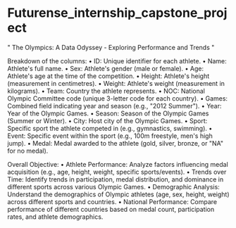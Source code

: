 # Futurense_internship_capstone_project
" The Olympics: A Data Odyssey - Exploring Performance and Trends "

Breakdown of the columns:
•	ID: Unique identifier for each athlete.
•	Name: Athlete's full name.
•	Sex: Athlete's gender (male or female).
•	Age: Athlete's age at the time of the competition.
•	Height: Athlete's height (measurement in centimetres).
•	Weight: Athlete's weight (measurement in kilograms).
•	Team: Country the athlete represents.
•	NOC: National Olympic Committee code (unique 3-letter code for each country).
•	Games: Combined field indicating year and season (e.g., "2012 Summer").
•	Year: Year of the Olympic Games.
•	Season: Season of the Olympic Games (Summer or Winter).
•	City: Host city of the Olympic Games.
•	Sport: Specific sport the athlete competed in (e.g., gymnastics, swimming).
•	Event: Specific event within the sport (e.g., 100m freestyle, men's high jump).
•	Medal: Medal awarded to the athlete (gold, silver, bronze, or "NA" for no medal).

Overall Objective: 
•	Athlete Performance: Analyze factors influencing medal acquisition (e.g., age, height, weight, specific sports/events).
•	Trends over Time: Identify trends in participation, medal distribution, and dominance in different sports across various Olympic Games.
•	Demographic Analysis: Understand the demographics of Olympic athletes (age, sex, height, weight) across different sports and countries.
•	National Performance: Compare performance of different countries based on medal count, participation rates, and athlete demographics.
